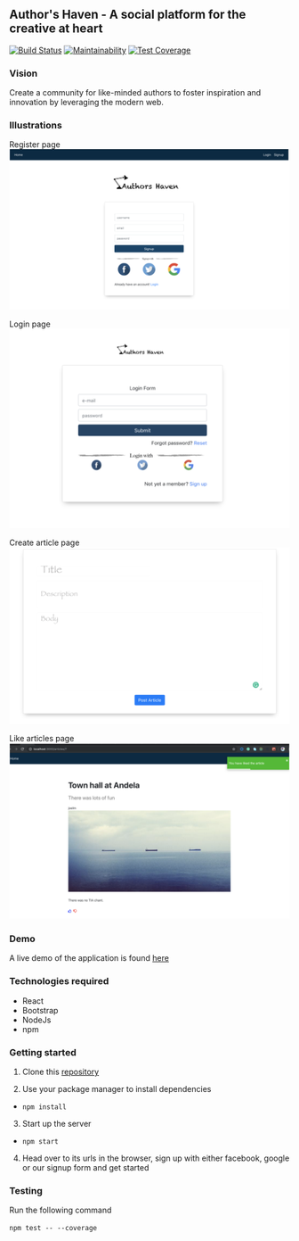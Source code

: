 ## Author's Haven - A social platform for the creative at heart

[![Build Status](https://travis-ci.com/andela/ah-frontend-invictus.svg?branch=develop)](https://travis-ci.com/andela/ah-frontend-invictus)  [![Maintainability](https://api.codeclimate.com/v1/badges/801995206d57a724c016/maintainability)](https://codeclimate.com/github/andela/ah-frontend-invictus/maintainability)   [![Test Coverage](https://api.codeclimate.com/v1/badges/801995206d57a724c016/test_coverage)](https://codeclimate.com/github/andela/ah-frontend-invictus/test_coverage)

### Vision

Create a community for like-minded authors to foster inspiration and innovation by leveraging the modern web.

### Illustrations
Register page
<img src="src/assets/images/SignUp.png">

Login page
<img src="src/assets/images/logIn.png">

Create article page
<img src="src/assets/images/createArticle.png">

Like articles page
<img src="src/assets/images/likeArticle.png">

### Demo
A live demo of the application is found [here](https://staging-f-invictus.herokuapp.com/)

### Technologies required
- React
- Bootstrap
- NodeJs
- npm 

### Getting started
1. Clone this [repository](https://github.com/andela/ah-frontend-invictus.git)

2. Use your package manager to install dependencies
- `npm install`

3. Start up the server
- `npm start`

4. Head over to its urls in the browser, sign up with either facebook, google or our signup form and get started

### Testing

Run the following command

`npm test -- --coverage`

